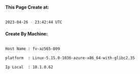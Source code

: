 
   
#### This Page Create at:

```bash

2023-04-26 - 23:42:44 UTC

```

#### Create By Machine:

```bash

Host Name : fv-az565-809

platform  : Linux-5.15.0-1036-azure-x86_64-with-glibc2.35

Ip Local  : 10.1.0.62

```

